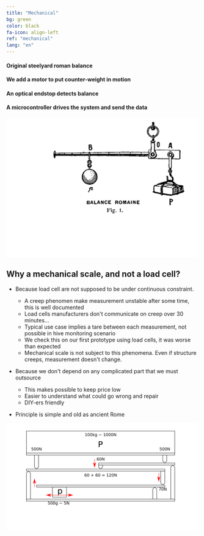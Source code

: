 ```yaml
---
title: "Mechanical"
bg: green
color: black
fa-icon: align-left
ref: "mechanical"
lang: "en"
---
```

#### Original steelyard roman balance
#### We add a motor to put counter-weight in motion
#### An optical endstop detects balance
#### A microcontroller drives the system and send the data
![principe 01](img/principe01.png)
## Why a mechanical scale, and not a load cell?

- Because load cell are not supposed to be under continuous constraint.
  * A creep phenomen make measurement unstable after some time, this is well documented
  * Load cells manufacturers don't communicate on creep over 30 minutes...
  * Typical use case implies a tare between each measurement, not possible in hive monitoring scenario
  * We check this on our first prototype using load cells, it was worse than expected
  * Mechanical scale is not subject to this phenomena. Even if structure creeps, measurement doesn't change.

- Because we don't depend on any complicated part that we must outsource
  * This makes possible to keep price low
  * Easier to understand what could go wrong and repair
  * DIY-ers friendly

- Principle is simple and old as ancient Rome

![principle](img/principle.png)
